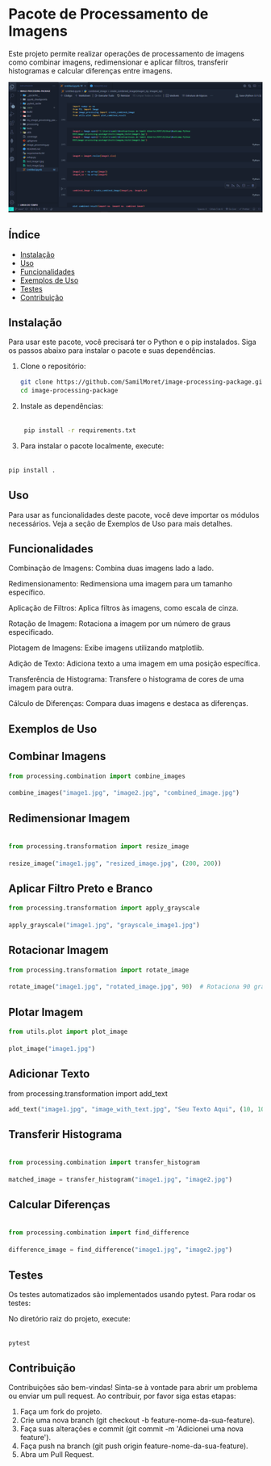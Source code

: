 # Pacote de Processamento de Imagens

Este projeto permite realizar operações de processamento de imagens como combinar imagens, redimensionar e aplicar filtros, transferir histogramas e calcular diferenças entre imagens.


![Demonstração do Pacote de Processamento de Imagens ](https://github.com/SamilMoret/image-processing-package/blob/main/Image_Processing_vi2.gif)

## Índice

- [Instalação](#instalação)
- [Uso](#uso)
- [Funcionalidades](#funcionalidades)
- [Exemplos de Uso](#exemplos-de-uso)
- [Testes](#testes)
- [Contribuição](#contribuição)


## Instalação

Para usar este pacote, você precisará ter o Python e o pip instalados. Siga os passos abaixo para instalar o pacote e suas dependências.

1. Clone o repositório:

   ```bash
   git clone https://github.com/SamilMoret/image-processing-package.git
   cd image-processing-package

   ```
2. Instale as dependências:

   ```bash

    pip install -r requirements.txt

   ```


3. Para instalar o pacote localmente, execute:

```bash

pip install .

```

## Uso

Para usar as funcionalidades deste pacote, você deve importar os módulos necessários. Veja a seção de Exemplos de Uso para mais detalhes.

## Funcionalidades

Combinação de Imagens: Combina duas imagens lado a lado.

Redimensionamento: Redimensiona uma imagem para um tamanho específico.

Aplicação de Filtros: Aplica filtros às imagens, como escala de cinza.

Rotação de Imagem: Rotaciona a imagem por um número de graus especificado.

Plotagem de Imagens: Exibe imagens utilizando matplotlib.

Adição de Texto: Adiciona texto a uma imagem em uma posição específica.

Transferência de Histograma: Transfere o histograma de cores de uma imagem para outra.

Cálculo de Diferenças: Compara duas imagens e destaca as diferenças.

## Exemplos de Uso

## Combinar Imagens

```Python
from processing.combination import combine_images

combine_images("image1.jpg", "image2.jpg", "combined_image.jpg")

```

## Redimensionar Imagem

```python

from processing.transformation import resize_image

resize_image("image1.jpg", "resized_image.jpg", (200, 200))

```

## Aplicar Filtro Preto e Branco

```Python
from processing.transformation import apply_grayscale

apply_grayscale("image1.jpg", "grayscale_image1.jpg")

```

## Rotacionar Imagem

```Python
from processing.transformation import rotate_image

rotate_image("image1.jpg", "rotated_image.jpg", 90)  # Rotaciona 90 graus

```

## Plotar Imagem

```Python
from utils.plot import plot_image

plot_image("image1.jpg")

```
## Adicionar Texto

from processing.transformation import add_text

```python
add_text("image1.jpg", "image_with_text.jpg", "Seu Texto Aqui", (10, 10))

```

## Transferir Histograma

```python

from processing.combination import transfer_histogram

matched_image = transfer_histogram("image1.jpg", "image2.jpg")

```

## Calcular Diferenças

```python

from processing.combination import find_difference

difference_image = find_difference("image1.jpg", "image2.jpg")

```

## Testes
Os testes automatizados são implementados usando pytest. Para rodar os testes:

No diretório raiz do projeto, execute:

```bash

pytest

```

## Contribuição

Contribuições são bem-vindas! Sinta-se à vontade para abrir um problema ou enviar um pull request. Ao contribuir, por favor siga estas etapas:

1. Faça um fork do projeto.
2. Crie uma nova branch (git checkout -b feature-nome-da-sua-feature).
3. Faça suas alterações e commit (git commit -m 'Adicionei uma nova feature').
4. Faça push na branch (git push origin feature-nome-da-sua-feature).
5. Abra um Pull Request.
